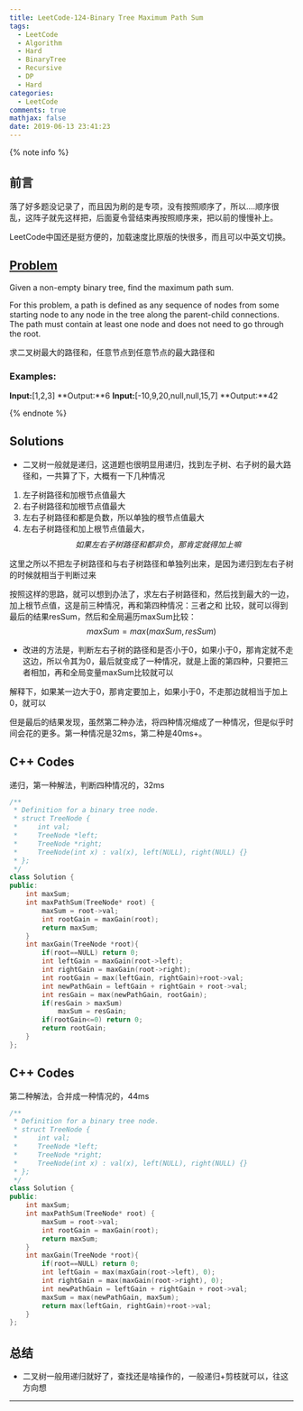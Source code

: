 ```yaml
---
title: LeetCode-124-Binary Tree Maximum Path Sum
tags:
  - LeetCode
  - Algorithm
  - Hard
  - BinaryTree
  - Recursive
  - DP
  - Hard
categories:
  - LeetCode
comments: true
mathjax: false
date: 2019-06-13 23:41:23
---
```


<meta name="referrer" content="no-referrer" />

{% note info %}
## 前言
落了好多题没记录了，而且因为刷的是专项，没有按照顺序了，所以....顺序很乱，这阵子就先这样把，后面夏令营结束再按照顺序来，把以前的慢慢补上。

LeetCode中国还是挺方便的，加载速度比原版的快很多，而且可以中英文切换。

## [Problem](https://leetcode-cn.com/problems/binary-tree-maximum-path-sum/submissions/)   
Given a non-empty binary tree, find the maximum path sum.

For this problem, a path is defined as any sequence of nodes from some starting node to any node in the tree along the parent-child connections. The path must contain at least one node and does not need to go through the root.

求二叉树最大的路径和，任意节点到任意节点的最大路径和

### Examples:
**Input:**[1,2,3]
**Output:**6
**Input:**[-10,9,20,null,null,15,7]
**Output:**42

{% endnote %}
<!--more-->

## Solutions
- 二叉树一般就是递归，这道题也很明显用递归，找到左子树、右子树的最大路径和，一共算了下，大概有一下几种情况

1. 左子树路径和加根节点值最大
2. 右子树路径和加根节点值最大
3. 左右子树路径和都是负数，所以单独的根节点值最大
4. 左右子树路径和加上根节点值最大，$$ 如果左右子树路径和都非负，那肯定就得加上嘛 $$

这里之所以不把左子树路径和与右子树路径和单独列出来，是因为递归到左右子树的时候就相当于判断过来

按照这样的思路，就可以想到办法了，求左右子树路径和，然后找到最大的一边，加上根节点值，这是前三种情况，再和第四种情况：三者之和 比较，就可以得到最后的结果resSum，然后和全局遍历maxSum比较：$$ maxSum = max(maxSum, resSum) $$

- 改进的方法是，判断左右子树的路径和是否小于0，如果小于0，那肯定就不走这边，所以令其为0，最后就变成了一种情况，就是上面的第四种，只要把三者相加，再和全局变量maxSum比较就可以

解释下，如果某一边大于0，那肯定要加上，如果小于0，不走那边就相当于加上0，就可以

但是最后的结果发现，虽然第二种办法，将四种情况缩成了一种情况，但是似乎时间会花的更多。第一种情况是32ms，第二种是40ms+。


## C++ Codes
递归，第一种解法，判断四种情况的，32ms

```C++
/**
 * Definition for a binary tree node.
 * struct TreeNode {
 *     int val;
 *     TreeNode *left;
 *     TreeNode *right;
 *     TreeNode(int x) : val(x), left(NULL), right(NULL) {}
 * };
 */
class Solution {
public:
    int maxSum;
    int maxPathSum(TreeNode* root) {
        maxSum = root->val;
        int rootGain = maxGain(root);
        return maxSum;
    }
    int maxGain(TreeNode *root){
        if(root==NULL) return 0;
        int leftGain = maxGain(root->left);
        int rightGain = maxGain(root->right);
        int rootGain = max(leftGain, rightGain)+root->val;
        int newPathGain = leftGain + rightGain + root->val;
        int resGain = max(newPathGain, rootGain);
        if(resGain > maxSum)
            maxSum = resGain;
        if(rootGain<=0) return 0;
        return rootGain;
    }
};
```

## C++ Codes
第二种解法，合并成一种情况的，44ms

```C++
/**
 * Definition for a binary tree node.
 * struct TreeNode {
 *     int val;
 *     TreeNode *left;
 *     TreeNode *right;
 *     TreeNode(int x) : val(x), left(NULL), right(NULL) {}
 * };
 */
class Solution {
public:
    int maxSum;
    int maxPathSum(TreeNode* root) {
        maxSum = root->val;
        int rootGain = maxGain(root);
        return maxSum;
    }
    int maxGain(TreeNode *root){
        if(root==NULL) return 0;
        int leftGain = max(maxGain(root->left), 0);
        int rightGain = max(maxGain(root->right), 0);
        int newPathGain = leftGain + rightGain + root->val;
        maxSum = max(newPathGain, maxSum);
        return max(leftGain, rightGain)+root->val;
    }
};
```


## 总结
- 二叉树一般用递归就好了，查找还是啥操作的，一般递归+剪枝就可以，往这方向想 


------
